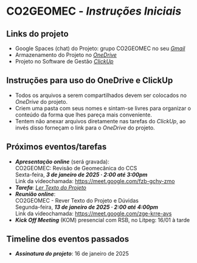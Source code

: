 # CO2GEOMEC - _Instruções Iniciais_

## Links do projeto

- Google Spaces (chat) do Projeto: grupo CO2GEOMEC no seu [_Gmail_](https://mail.google.com)
- Armazenamento do Projeto no [_OneDrive_](https://onedrive.live.com/?id=eb17abf61a628b65%210%5EL0xpdmVGb2xkZXJzL0NPMkdFT01FQw&cid=EB17ABF61A628B65)   
- Projeto no Software de Gestão [_ClickUp_](https://app.clickup.com/9011820040/v/dc/8cjaxg8-631)

## Instruções para uso do OneDrive e ClickUp

- Todos os arquivos a serem compartilhados devem ser colocados no _OneDrive_ do projeto.
- Criem uma pasta com seus nomes e sintam-se livres para organizar o conteúdo da forma que lhes pareça mais conveniente.
- Tentem não anexar arquivos diretamente nas tarefas do _ClickUp_, ao invés disso forneçam o link para o _OneDrive_ do projeto. 

## Próximos eventos/tarefas

- **_Apresentação online_** (será gravada):  
CO2GEOMEC: Revisão de Geomecânica do CCS  
Sexta-feira, **_3 de janeiro de 2025 · 2:00 até 3:00pm_**  
Link da videochamada: https://meet.google.com/fzb-gchy-zmo  
- **_Tarefa_**: [_Ler Texto do Projeto_]()
- **_Reunião online_**:  
CO2GEOMEC - Rever Texto do Projeto e Dúvidas  
Segunda-feira, **_13 de janeiro de 2025 · 2:00 até 4:00pm_**  
Link da videochamada: https://meet.google.com/zge-krre-avs  
- **_Kick Off Meeting_** (KOM) presencial com RSB, no Litpeg:  16/01 à tarde

## Timeline dos eventos passados

- **_Assinatura do projeto_**:  16 de janeiro de 2025
